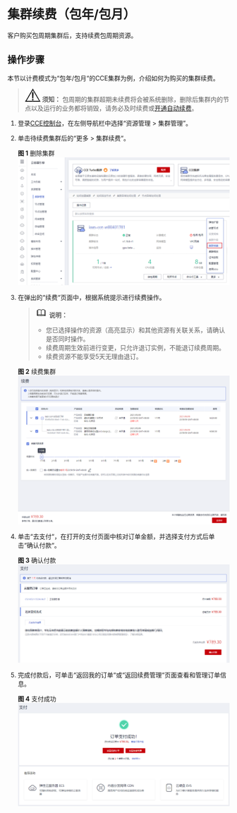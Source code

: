 # 集群续费（包年/包月）<a name="cce_01_0304"></a>

客户购买包周期集群后，支持续费包周期资源。

## 操作步骤<a name="section57168152401"></a>

本节以计费模式为“包年/包月“的CCE集群为例，介绍如何为购买的集群续费。

>![](public_sys-resources/icon-notice.gif) **须知：** 
>包周期的集群超期未续费将会被系统删除，删除后集群内的节点以及运行的业务都将销毁，请务必及时续费或[开通自动续费](https://support.huaweicloud.com/usermanual-billing/renewals_topic_20000003.html)。

1.  登录[CCE控制台](https://console.huaweicloud.com/cce2.0/?utm_source=helpcenter)，在左侧导航栏中选择“资源管理 \> 集群管理”。
2.  单击待续费集群后的“更多 \> 集群续费“。

    **图 1**  删除集群<a name="fig186311824124115"></a>  
    ![](figures/删除集群-3.png "删除集群-3")

3.  在弹出的“续费“页面中，根据系统提示进行续费操作。

    >![](public_sys-resources/icon-note.gif) **说明：** 
    >-   您已选择操作的资源（高亮显示）和其他资源有关联关系，请确认是否同时操作。
    >-   续费周期生效前进行变更，只允许退订实例，不能退订续费周期。
    >-   续费资源不能享受5天无理由退订。

    **图 2**  续费集群<a name="fig3823119131311"></a>  
    ![](figures/续费集群.png "续费集群")

4.  单击“去支付“，在打开的支付页面中核对订单金额，并选择支付方式后单击“确认付款“。

    **图 3**  确认付款<a name="fig11941727175410"></a>  
    ![](figures/确认付款.png "确认付款")

5.  完成付款后，可单击“返回我的订单“或“返回续费管理“页面查看和管理订单信息。

    **图 4**  支付成功<a name="fig016712286586"></a>  
    ![](figures/支付成功.png "支付成功")


